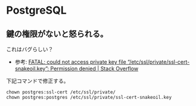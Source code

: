 # PostgreSQL

## 鍵の権限がないと怒られる。
これはバグらしい？  

* 参考: [FATAL: could not access private key file “/etc/ssl/private/ssl-cert-snakeoil.key”: Permission denied | Stack Overflow](https://t.co/SnbD2sxEWo?amp=1)  

下記コマンドで修正する。
```
chown postgres:ssl-cert /etc/ssl/private/
chown postgres:postgres /etc/ssl/private/ssl-cert-snakeoil.key
```
